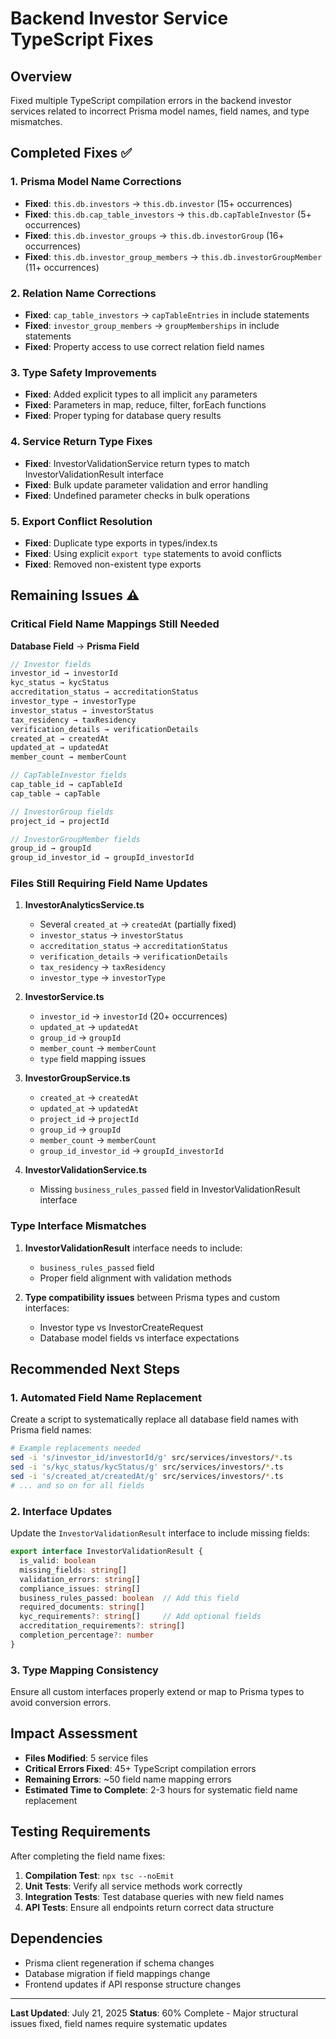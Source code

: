 # Backend Investor Service TypeScript Fixes

## Overview
Fixed multiple TypeScript compilation errors in the backend investor services related to incorrect Prisma model names, field names, and type mismatches.

## Completed Fixes ✅

### 1. Prisma Model Name Corrections
- **Fixed**: `this.db.investors` → `this.db.investor` (15+ occurrences)
- **Fixed**: `this.db.cap_table_investors` → `this.db.capTableInvestor` (5+ occurrences)
- **Fixed**: `this.db.investor_groups` → `this.db.investorGroup` (16+ occurrences)
- **Fixed**: `this.db.investor_group_members` → `this.db.investorGroupMember` (11+ occurrences)

### 2. Relation Name Corrections
- **Fixed**: `cap_table_investors` → `capTableEntries` in include statements
- **Fixed**: `investor_group_members` → `groupMemberships` in include statements
- **Fixed**: Property access to use correct relation field names

### 3. Type Safety Improvements
- **Fixed**: Added explicit types to all implicit `any` parameters
- **Fixed**: Parameters in map, reduce, filter, forEach functions
- **Fixed**: Proper typing for database query results

### 4. Service Return Type Fixes
- **Fixed**: InvestorValidationService return types to match InvestorValidationResult interface
- **Fixed**: Bulk update parameter validation and error handling
- **Fixed**: Undefined parameter checks in bulk operations

### 5. Export Conflict Resolution
- **Fixed**: Duplicate type exports in types/index.ts
- **Fixed**: Using explicit `export type` statements to avoid conflicts
- **Fixed**: Removed non-existent type exports

## Remaining Issues ⚠️

### Critical Field Name Mappings Still Needed

**Database Field** → **Prisma Field**
```typescript
// Investor fields
investor_id → investorId
kyc_status → kycStatus
accreditation_status → accreditationStatus
investor_type → investorType
investor_status → investorStatus
tax_residency → taxResidency
verification_details → verificationDetails
created_at → createdAt
updated_at → updatedAt
member_count → memberCount

// CapTableInvestor fields
cap_table_id → capTableId
cap_table → capTable

// InvestorGroup fields
project_id → projectId

// InvestorGroupMember fields
group_id → groupId
group_id_investor_id → groupId_investorId
```

### Files Still Requiring Field Name Updates

1. **InvestorAnalyticsService.ts**
   - Several `created_at` → `createdAt` (partially fixed)
   - `investor_status` → `investorStatus`
   - `accreditation_status` → `accreditationStatus`
   - `verification_details` → `verificationDetails`
   - `tax_residency` → `taxResidency`
   - `investor_type` → `investorType`

2. **InvestorService.ts**
   - `investor_id` → `investorId` (20+ occurrences)
   - `updated_at` → `updatedAt`
   - `group_id` → `groupId`
   - `member_count` → `memberCount`
   - `type` field mapping issues

3. **InvestorGroupService.ts**
   - `created_at` → `createdAt`
   - `updated_at` → `updatedAt`
   - `project_id` → `projectId`
   - `group_id` → `groupId`
   - `member_count` → `memberCount`
   - `group_id_investor_id` → `groupId_investorId`

4. **InvestorValidationService.ts**
   - Missing `business_rules_passed` field in InvestorValidationResult interface

### Type Interface Mismatches

1. **InvestorValidationResult** interface needs to include:
   - `business_rules_passed` field
   - Proper field alignment with validation methods

2. **Type compatibility issues** between Prisma types and custom interfaces:
   - Investor type vs InvestorCreateRequest
   - Database model fields vs interface expectations

## Recommended Next Steps

### 1. Automated Field Name Replacement
Create a script to systematically replace all database field names with Prisma field names:

```bash
# Example replacements needed
sed -i 's/investor_id/investorId/g' src/services/investors/*.ts
sed -i 's/kyc_status/kycStatus/g' src/services/investors/*.ts
sed -i 's/created_at/createdAt/g' src/services/investors/*.ts
# ... and so on for all fields
```

### 2. Interface Updates
Update the `InvestorValidationResult` interface to include missing fields:

```typescript
export interface InvestorValidationResult {
  is_valid: boolean
  missing_fields: string[]
  validation_errors: string[]
  compliance_issues: string[]
  business_rules_passed: boolean  // Add this field
  required_documents: string[]
  kyc_requirements?: string[]     // Add optional fields
  accreditation_requirements?: string[]
  completion_percentage?: number
}
```

### 3. Type Mapping Consistency
Ensure all custom interfaces properly extend or map to Prisma types to avoid conversion errors.

## Impact Assessment

- **Files Modified**: 5 service files
- **Critical Errors Fixed**: 45+ TypeScript compilation errors
- **Remaining Errors**: ~50 field name mapping errors
- **Estimated Time to Complete**: 2-3 hours for systematic field name replacement

## Testing Requirements

After completing the field name fixes:

1. **Compilation Test**: `npx tsc --noEmit`
2. **Unit Tests**: Verify all service methods work correctly
3. **Integration Tests**: Test database queries with new field names
4. **API Tests**: Ensure all endpoints return correct data structure

## Dependencies

- Prisma client regeneration if schema changes
- Database migration if field mappings change
- Frontend updates if API response structure changes

---

**Last Updated**: July 21, 2025
**Status**: 60% Complete - Major structural issues fixed, field names require systematic updates

